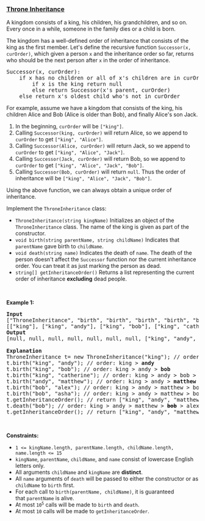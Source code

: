 ### [Throne Inheritance](https://leetcode.com/problems/throne-inheritance)

<p>A kingdom consists of a king, his children, his grandchildren, and so on. Every once in a while, someone in the family dies or a child is born.</p>

<p>The kingdom has a well-defined order of inheritance that consists of the king as the first member. Let&#39;s define the recursive function <code>Successor(x, curOrder)</code>, which given a person <code>x</code> and the inheritance order so far, returns who should be the next person after <code>x</code> in the order of inheritance.</p>

<pre>
Successor(x, curOrder):
    if x has no children or all of x&#39;s children are in curOrder:
        if x is the king return null
        else return Successor(x&#39;s parent, curOrder)
    else return x&#39;s oldest child who&#39;s not in curOrder
</pre>

<p>For example, assume we have a kingdom that consists of the king, his children Alice and Bob (Alice is older than Bob), and finally Alice&#39;s son Jack.</p>

<ol>
	<li>In the beginning, <code>curOrder</code> will be <code>[&quot;king&quot;]</code>.</li>
	<li>Calling <code>Successor(king, curOrder)</code> will return Alice, so we append to <code>curOrder</code> to get <code>[&quot;king&quot;, &quot;Alice&quot;]</code>.</li>
	<li>Calling <code>Successor(Alice, curOrder)</code> will return Jack, so we append to <code>curOrder</code> to get <code>[&quot;king&quot;, &quot;Alice&quot;, &quot;Jack&quot;]</code>.</li>
	<li>Calling <code>Successor(Jack, curOrder)</code> will return Bob, so we append to <code>curOrder</code> to get <code>[&quot;king&quot;, &quot;Alice&quot;, &quot;Jack&quot;, &quot;Bob&quot;]</code>.</li>
	<li>Calling <code>Successor(Bob, curOrder)</code> will return <code>null</code>. Thus the order of inheritance will be <code>[&quot;king&quot;, &quot;Alice&quot;, &quot;Jack&quot;, &quot;Bob&quot;]</code>.</li>
</ol>

<p>Using the above function, we can always obtain a unique order of inheritance.</p>

<p>Implement the <code>ThroneInheritance</code> class:</p>

<ul>
	<li><code>ThroneInheritance(string kingName)</code> Initializes an object of the <code>ThroneInheritance</code> class. The name of the king is given as part of the constructor.</li>
	<li><code>void birth(string parentName, string childName)</code> Indicates that <code>parentName</code> gave birth to <code>childName</code>.</li>
	<li><code>void death(string name)</code> Indicates the death of <code>name</code>. The death of the person doesn&#39;t affect the <code>Successor</code> function nor the current inheritance order. You can treat it as just marking the person as dead.</li>
	<li><code>string[] getInheritanceOrder()</code> Returns a list representing the current order of inheritance <strong>excluding</strong> dead people.</li>
</ul>

<p>&nbsp;</p>
<p><strong class="example">Example 1:</strong></p>

<pre>
<strong>Input</strong>
[&quot;ThroneInheritance&quot;, &quot;birth&quot;, &quot;birth&quot;, &quot;birth&quot;, &quot;birth&quot;, &quot;birth&quot;, &quot;birth&quot;, &quot;getInheritanceOrder&quot;, &quot;death&quot;, &quot;getInheritanceOrder&quot;]
[[&quot;king&quot;], [&quot;king&quot;, &quot;andy&quot;], [&quot;king&quot;, &quot;bob&quot;], [&quot;king&quot;, &quot;catherine&quot;], [&quot;andy&quot;, &quot;matthew&quot;], [&quot;bob&quot;, &quot;alex&quot;], [&quot;bob&quot;, &quot;asha&quot;], [null], [&quot;bob&quot;], [null]]
<strong>Output</strong>
[null, null, null, null, null, null, null, [&quot;king&quot;, &quot;andy&quot;, &quot;matthew&quot;, &quot;bob&quot;, &quot;alex&quot;, &quot;asha&quot;, &quot;catherine&quot;], null, [&quot;king&quot;, &quot;andy&quot;, &quot;matthew&quot;, &quot;alex&quot;, &quot;asha&quot;, &quot;catherine&quot;]]

<strong>Explanation</strong>
ThroneInheritance t= new ThroneInheritance(&quot;king&quot;); // order: <strong>king</strong>
t.birth(&quot;king&quot;, &quot;andy&quot;); // order: king &gt; <strong>andy</strong>
t.birth(&quot;king&quot;, &quot;bob&quot;); // order: king &gt; andy &gt; <strong>bob</strong>
t.birth(&quot;king&quot;, &quot;catherine&quot;); // order: king &gt; andy &gt; bob &gt; <strong>catherine</strong>
t.birth(&quot;andy&quot;, &quot;matthew&quot;); // order: king &gt; andy &gt; <strong>matthew</strong> &gt; bob &gt; catherine
t.birth(&quot;bob&quot;, &quot;alex&quot;); // order: king &gt; andy &gt; matthew &gt; bob &gt; <strong>alex</strong> &gt; catherine
t.birth(&quot;bob&quot;, &quot;asha&quot;); // order: king &gt; andy &gt; matthew &gt; bob &gt; alex &gt; <strong>asha</strong> &gt; catherine
t.getInheritanceOrder(); // return [&quot;king&quot;, &quot;andy&quot;, &quot;matthew&quot;, &quot;bob&quot;, &quot;alex&quot;, &quot;asha&quot;, &quot;catherine&quot;]
t.death(&quot;bob&quot;); // order: king &gt; andy &gt; matthew &gt; <strong><s>bob</s></strong> &gt; alex &gt; asha &gt; catherine
t.getInheritanceOrder(); // return [&quot;king&quot;, &quot;andy&quot;, &quot;matthew&quot;, &quot;alex&quot;, &quot;asha&quot;, &quot;catherine&quot;]
</pre>

<p>&nbsp;</p>
<p><strong>Constraints:</strong></p>

<ul>
	<li><code>1 &lt;= kingName.length, parentName.length, childName.length, name.length &lt;= 15</code></li>
	<li><code>kingName</code>, <code>parentName</code>, <code>childName</code>, and <code>name</code> consist of lowercase English letters only.</li>
	<li>All arguments <code>childName</code> and <code>kingName</code> are <strong>distinct</strong>.</li>
	<li>All <code>name</code> arguments of <code>death</code> will be passed to either the constructor or as <code>childName</code> to <code>birth</code> first.</li>
	<li>For each call to&nbsp;<code>birth(parentName, childName)</code>, it is guaranteed that&nbsp;<code>parentName</code> is alive.</li>
	<li>At most <code>10<sup>5</sup></code> calls will be made to <code>birth</code> and <code>death</code>.</li>
	<li>At most <code>10</code> calls will be made to <code>getInheritanceOrder</code>.</li>
</ul>
